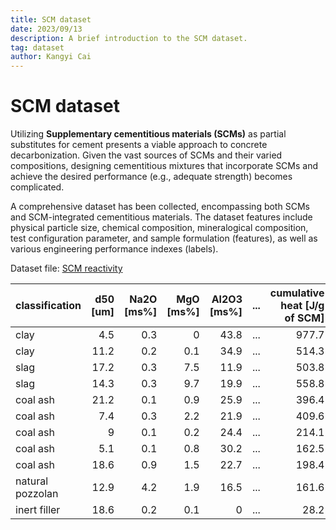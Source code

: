 ```yaml
---
title: SCM dataset
date: 2023/09/13
description: A brief introduction to the SCM dataset.
tag: dataset
author: Kangyi Cai
---
```


# SCM dataset


Utilizing **Supplementary cementitious materials (SCMs)** as partial substitutes for cement presents a viable approach to concrete decarbonization. Given the vast sources of SCMs and their varied compositions, designing cementitious mixtures that incorporate SCMs and achieve the desired performance (e.g., adequate strength) becomes complicated.

A comprehensive dataset has been collected, encompassing both SCMs and SCM-integrated cementitious materials. The dataset features include physical particle size, chemical composition, mineralogical composition, test configuration parameter, and sample formulation (features), as well as various engineering performance indexes (labels).


Dataset file: [SCM reactivity](https://github.com/kycai/dataset-portfolio/tree/main/datasets)

classification |  d50 [um] |  Na2O [ms%] |  MgO [ms%] |  Al2O3 [ms%] | ... |  cumulative heat [J/g of SCM]
:--- | ---: | ---: | ---: | ---: | ---: | ---: |
clay |  4.5 |  0.3 |  0 |  43.8 | ... |  977.7
clay |  11.2 |  0.2 |  0.1 |  34.9 | ... |  514.3
slag |  17.2 |  0.3 |  7.5 |  11.9 | ... |  503.8
slag |  14.3 |  0.3 |  9.7 |  19.9 | ... |  558.8
coal ash |  21.2 |  0.1 |  0.9 |  25.9 | ... |  396.4
coal ash |  7.4 |  0.3 |  2.2 |  21.9 | ... |  409.6
coal ash |  9 |  0.1 |  0.2 |  24.4 | ... |  214.1
coal ash |  5.1 |  0.1 |  0.8 |  30.2 | ... |  162.5
coal ash |  18.6 |  0.9 |  1.5 |  22.7 | ... | 198.4
natural pozzolan |  12.9 |  4.2 |  1.9 |  16.5 | ... |  161.6
inert filler |  18.6 |  0.2 |  0.1 |  0 | ... |  28.2
